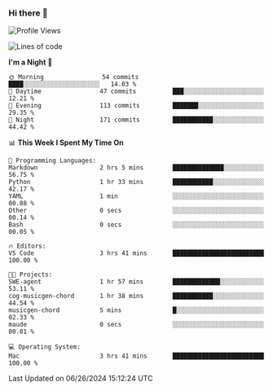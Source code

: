 ### Hi there 👋

<!--
**ALiersEL/ALiersEL** is a ✨ _special_ ✨ repository because its `README.md` (this file) appears on your GitHub profile.

Here are some ideas to get you started:

- 🔭 I’m currently working on ...
- 🌱 I’m currently learning ...
- 👯 I’m looking to collaborate on ...
- 🤔 I’m looking for help with ...
- 💬 Ask me about ...
- 📫 How to reach me: ...
- 😄 Pronouns: ...
- ⚡ Fun fact: ...
-->

<!--START_SECTION:waka-->
![Profile Views](http://img.shields.io/badge/Profile%20Views-0-blue)

![Lines of code](https://img.shields.io/badge/From%20Hello%20World%20I%27ve%20Written-9.8%20million%20lines%20of%20code-blue)

**I'm a Night 🦉** 

```text
🌞 Morning                54 commits          ████░░░░░░░░░░░░░░░░░░░░░   14.03 % 
🌆 Daytime                47 commits          ███░░░░░░░░░░░░░░░░░░░░░░   12.21 % 
🌃 Evening                113 commits         ███████░░░░░░░░░░░░░░░░░░   29.35 % 
🌙 Night                  171 commits         ███████████░░░░░░░░░░░░░░   44.42 % 
```


📊 **This Week I Spent My Time On** 

```text
💬 Programming Languages: 
Markdown                 2 hrs 5 mins        ██████████████░░░░░░░░░░░   56.75 % 
Python                   1 hr 33 mins        ███████████░░░░░░░░░░░░░░   42.17 % 
YAML                     1 min               ░░░░░░░░░░░░░░░░░░░░░░░░░   00.88 % 
Other                    0 secs              ░░░░░░░░░░░░░░░░░░░░░░░░░   00.14 % 
Bash                     0 secs              ░░░░░░░░░░░░░░░░░░░░░░░░░   00.05 % 

🔥 Editors: 
VS Code                  3 hrs 41 mins       █████████████████████████   100.00 % 

🐱‍💻 Projects: 
SWE-agent                1 hr 57 mins        █████████████░░░░░░░░░░░░   53.11 % 
cog-musicgen-chord       1 hr 38 mins        ███████████░░░░░░░░░░░░░░   44.54 % 
musicgen-chord           5 mins              █░░░░░░░░░░░░░░░░░░░░░░░░   02.33 % 
maude                    0 secs              ░░░░░░░░░░░░░░░░░░░░░░░░░   00.01 % 

💻 Operating System: 
Mac                      3 hrs 41 mins       █████████████████████████   100.00 % 
```


 Last Updated on 06/26/2024 15:12:24 UTC
<!--END_SECTION:waka-->
